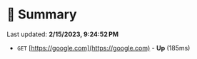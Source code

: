 # 📖 Summary
Last updated: **2/15/2023, 9:24:52 PM**

- `GET` [https://google.com](https://google.com) - **Up** (185ms)
